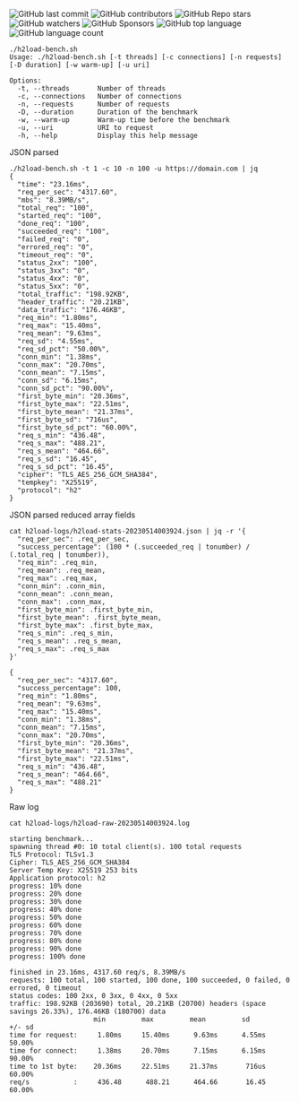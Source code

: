 ![GitHub last commit](https://img.shields.io/github/last-commit/centminmod/h2load-benchmarks) ![GitHub contributors](https://img.shields.io/github/contributors/centminmod/h2load-benchmarks) ![GitHub Repo stars](https://img.shields.io/github/stars/centminmod/h2load-benchmarks) ![GitHub watchers](https://img.shields.io/github/watchers/centminmod/h2load-benchmarks) ![GitHub Sponsors](https://img.shields.io/github/sponsors/centminmod) ![GitHub top language](https://img.shields.io/github/languages/top/centminmod/h2load-benchmarks) ![GitHub language count](https://img.shields.io/github/languages/count/centminmod/h2load-benchmarks)

```
./h2load-bench.sh 
Usage: ./h2load-bench.sh [-t threads] [-c connections] [-n requests] [-D duration] [-w warm-up] [-u uri]

Options:
  -t, --threads       Number of threads
  -c, --connections   Number of connections
  -n, --requests      Number of requests
  -D, --duration      Duration of the benchmark
  -w, --warm-up       Warm-up time before the benchmark
  -u, --uri           URI to request
  -h, --help          Display this help message
```

JSON parsed

```
./h2load-bench.sh -t 1 -c 10 -n 100 -u https://domain.com | jq
{
  "time": "23.16ms",
  "req_per_sec": "4317.60",
  "mbs": "8.39MB/s",
  "total_req": "100",
  "started_req": "100",
  "done_req": "100",
  "succeeded_req": "100",
  "failed_req": "0",
  "errored_req": "0",
  "timeout_req": "0",
  "status_2xx": "100",
  "status_3xx": "0",
  "status_4xx": "0",
  "status_5xx": "0",
  "total_traffic": "198.92KB",
  "header_traffic": "20.21KB",
  "data_traffic": "176.46KB",
  "req_min": "1.80ms",
  "req_max": "15.40ms",
  "req_mean": "9.63ms",
  "req_sd": "4.55ms",
  "req_sd_pct": "50.00%",
  "conn_min": "1.38ms",
  "conn_max": "20.70ms",
  "conn_mean": "7.15ms",
  "conn_sd": "6.15ms",
  "conn_sd_pct": "90.00%",
  "first_byte_min": "20.36ms",
  "first_byte_max": "22.51ms",
  "first_byte_mean": "21.37ms",
  "first_byte_sd": "716us",
  "first_byte_sd_pct": "60.00%",
  "req_s_min": "436.48",
  "req_s_max": "488.21",
  "req_s_mean": "464.66",
  "req_s_sd": "16.45",
  "req_s_sd_pct": "16.45",
  "cipher": "TLS_AES_256_GCM_SHA384",
  "tempkey": "X25519",
  "protocol": "h2"
}
```

JSON parsed reduced array fields

```
cat h2load-logs/h2load-stats-20230514003924.json | jq -r '{
  "req_per_sec": .req_per_sec,
  "success_percentage": (100 * (.succeeded_req | tonumber) / (.total_req | tonumber)),
  "req_min": .req_min,
  "req_mean": .req_mean,
  "req_max": .req_max,
  "conn_min": .conn_min,
  "conn_mean": .conn_mean,
  "conn_max": .conn_max,
  "first_byte_min": .first_byte_min,
  "first_byte_mean": .first_byte_mean,
  "first_byte_max": .first_byte_max,
  "req_s_min": .req_s_min,
  "req_s_mean": .req_s_mean,
  "req_s_max": .req_s_max
}'

{
  "req_per_sec": "4317.60",
  "success_percentage": 100,
  "req_min": "1.80ms",
  "req_mean": "9.63ms",
  "req_max": "15.40ms",
  "conn_min": "1.38ms",
  "conn_mean": "7.15ms",
  "conn_max": "20.70ms",
  "first_byte_min": "20.36ms",
  "first_byte_mean": "21.37ms",
  "first_byte_max": "22.51ms",
  "req_s_min": "436.48",
  "req_s_mean": "464.66",
  "req_s_max": "488.21"
}
```

Raw log

```
cat h2load-logs/h2load-raw-20230514003924.log

starting benchmark...
spawning thread #0: 10 total client(s). 100 total requests
TLS Protocol: TLSv1.3
Cipher: TLS_AES_256_GCM_SHA384
Server Temp Key: X25519 253 bits
Application protocol: h2
progress: 10% done
progress: 20% done
progress: 30% done
progress: 40% done
progress: 50% done
progress: 60% done
progress: 70% done
progress: 80% done
progress: 90% done
progress: 100% done

finished in 23.16ms, 4317.60 req/s, 8.39MB/s
requests: 100 total, 100 started, 100 done, 100 succeeded, 0 failed, 0 errored, 0 timeout
status codes: 100 2xx, 0 3xx, 0 4xx, 0 5xx
traffic: 198.92KB (203690) total, 20.21KB (20700) headers (space savings 26.33%), 176.46KB (180700) data
                     min         max         mean         sd        +/- sd
time for request:     1.80ms     15.40ms      9.63ms      4.55ms    50.00%
time for connect:     1.38ms     20.70ms      7.15ms      6.15ms    90.00%
time to 1st byte:    20.36ms     22.51ms     21.37ms       716us    60.00%
req/s           :     436.48      488.21      464.66       16.45    60.00%
```
